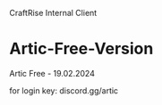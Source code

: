 CraftRise Internal Client

# Artic-Free-Version
Artic Free - 19.02.2024

for login key: discord.gg/artic
